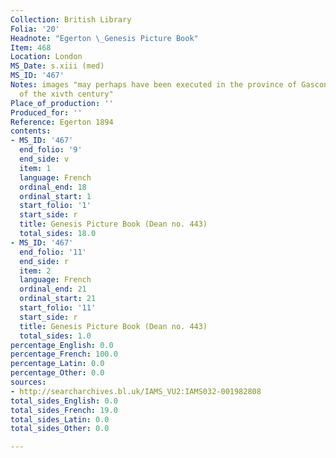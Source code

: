 ```yaml
---
Collection: British Library
Folia: '20'
Headnote: "Egerton \_Genesis Picture Book"
Item: 468
Location: London
MS_Date: s.xiii (med)
MS_ID: '467'
Notes: images "may perhaps have been executed in the province of Gascony, at the beginning
  of the xivth century"
Place_of_production: ''
Produced_for: ''
Reference: Egerton 1894
contents:
- MS_ID: '467'
  end_folio: '9'
  end_side: v
  item: 1
  language: French
  ordinal_end: 18
  ordinal_start: 1
  start_folio: '1'
  start_side: r
  title: Genesis Picture Book (Dean no. 443)
  total_sides: 18.0
- MS_ID: '467'
  end_folio: '11'
  end_side: r
  item: 2
  language: French
  ordinal_end: 21
  ordinal_start: 21
  start_folio: '11'
  start_side: r
  title: Genesis Picture Book (Dean no. 443)
  total_sides: 1.0
percentage_English: 0.0
percentage_French: 100.0
percentage_Latin: 0.0
percentage_Other: 0.0
sources:
- http://searcharchives.bl.uk/IAMS_VU2:IAMS032-001982808
total_sides_English: 0.0
total_sides_French: 19.0
total_sides_Latin: 0.0
total_sides_Other: 0.0

---
```

